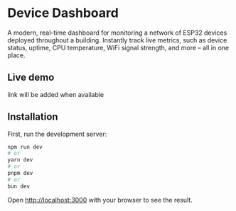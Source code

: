 # Device Dashboard

A modern, real-time dashboard for monitoring a network of ESP32 devices deployed throughout a building. Instantly track live metrics, such as device status, uptime, CPU temperature, WiFi signal strength, and more – all in one place.

## Live demo

link will be added when available

## Installation

First, run the development server:

```bash
npm run dev
# or
yarn dev
# or
pnpm dev
# or
bun dev
```

Open [http://localhost:3000](http://localhost:3000) with your browser to see the result.
